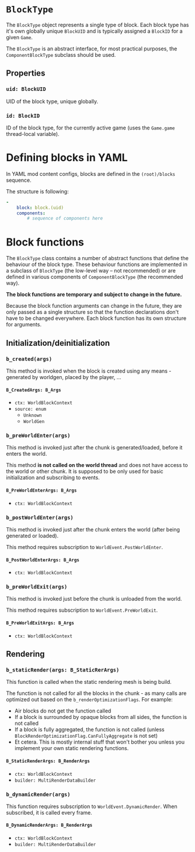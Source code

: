 # `BlockType`
The `BlockType` object represents a single type of block. Each block type has it's own globally unique `BlockUID` and is typically assigned a `BlockID` for a given `Game`.

The `BlockType` is an abstract interface, for most practical purposes, the `ComponentBlockType` subclass should be used.

## Properties
### `uid: BlockUID`
UID of the block type, unique globally.

### `id: BlockID`
ID of the block type, for the currently active game (uses the `Game.game` thread-local variable).

# Defining blocks in YAML
In YAML mod content configs, blocks are defined in the `(root)/blocks` sequence.

The structure is following:
```YAML
- 
	block: block.(uid)
	components:
		# sequence of components here
```

# Block functions
The `BlockType` class contains a number of abstract functions that define the behaviour of the block type. These behaviour functions are implemented in a subclass of `BlockType` (the low-level way – not recommended) or are defined in various components of `ComponentBlockType` (the recommended way).

**The block functions are temporary and subject to change in the future.**

Because the block function arguments can change in the future, they are only passed as a single structure so that the function declarations don't have to be changed everywhere. Each block function has its own structure for arguments.

## Initialization/deinitialization

### `b_created(args)`
This method is invoked when the block is created using any means - generated by worldgen, placed by the player, ...

#### `B_CreatedArgs: B_Args`
* `ctx: WorldBlockContext`
* `source: enum`
  * `Unknown`
  * `WorldGen`

### `b_preWorldEnter(args)`
This method is invoked just after the chunk is generated/loaded, before it enters the world.

This method **is not called on the world thread** and does not have access to the world or other chunk. It is supposed to be only used for basic initialization and subscribing to events.

#### `B_PreWorldEnterArgs: B_Args`
* `ctx: WorldBlockContext`

### `b_postWorldEnter(args)`
This method is invoked just after the chunk enters the world (after being generated or loaded).

This method requires subscription to `WorldEvent.PostWorldEnter`.

#### `B_PostWorldEnterArgs: B_Args`
* `ctx: WorldBlockContext`

### `b_preWorldExit(args)`
This method is invoked just before the chunk is unloaded from the world.

This method requires subscription to `WorldEvent.PreWorldExit`.

#### `B_PreWorldExitArgs: B_Args`
* `ctx: WorldBlockContext`

## Rendering
### `b_staticRender(args: B_StaticRerArgs)`
This function is called when the static rendering mesh is being build.

The function is not called for all the blocks in the chunk - as many calls are optimized out based on the `b_renderOptimizationFlags`. For example:
* Air blocks do not get the function called
* If a block is surrounded by opaque blocks from all sides, the function is not called
* If a block is fully aggregated, the function is not called (unless `BlockRenderOptimizationFlag.CanFullyAggregate` is not set)
* Et cetera. This is mostly internal stuff that won't bother you unless you implement your own static rendering functions.

#### `B_StaticRenderArgs: B_RenderArgs`
* `ctx: WorldBlockContext`
* `builder: MultiRenderDataBuilder`

### `b_dynamicRender(args)`
This function requires subscription to `WorldEvent.DynamicRender`. When subscribed, it is called every frame.

#### `B_DynamicRenderArgs: B_RenderArgs`
* `ctx: WorldBlockContext`
* `builder: MultiRenderDataBuilder`